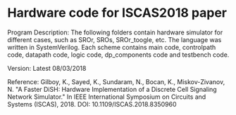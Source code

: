 # Hardware code for ISCAS2018 paper

Program Description: The following folders contain hardware simulator for different cases, such as SROr, SROs, SROr_toogle, etc. The language was written in SystemVerilog. Each scheme contains main code, controlpath code, datapath code, logic code, dp_components code and testbench code. 

Version: Latest 08/03/2018

Reference: Gilboy, K., Sayed, K., Sundaram, N., Bocan, K., Miskov-Zivanov, N. "A Faster DiSH: Hardware 
Implementation of a 
Discrete Cell Signaling Network Simulator." In IEEE International Symposium on Circuits and Systems (ISCAS), 
2018. DOI: 10.1109/ISCAS.2018.8350960
